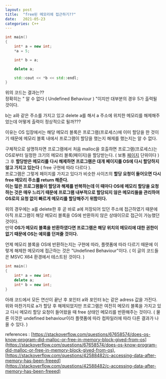 ```yaml
---
layout: post
title:  "free된 메모리에 접근하기??"
date:   2021-05-23
categories: C++
---
```


```c++
int main()
{
	int* a = new int;
	*a = 5;

	int* b = a;

	delete a;

	std::cout << *b << std::endl;
}
```

위의 코드는 결과는??        
정확히는 " 알 수 없다 ( Undefined Behaviour ) "이지만 대부분의 경우 5가 출력될 것이다.                 

b는 a와 같은 주소를 가지고 있고 delete a를 해서 a 주소에 위치한 메모리를 해제해주었는데 어떻게 출력이 정상적으로 될까???          

이유는 OS 입장에서는 해당 메모리 블록은 프로그램(프로세스)에 이미 할당을 한 것이기 때문에 메모리 블록 내에서 프로그램이 할당을 했는지 해제를 했는지는 알 수 없다.              

구체적으로 설명하자면 프로그램에서 처음 malloc을 호출하면 프로그램(프로세스)는 OS로부터 일정한 크기의 메모리 블록(페이지)을 할당받는다. ( 보통 [페이지](https://sungjjinkang.github.io/computerscience/2021/03/05/virtualmemoryaddress.html) 단위이다 )        
그 후 **할당받은 메모리를 다시 해제하면 프로그램은 대걔 페이지를 OS에 다시 할당하지 않고 가지고 있는다** ( free 구현에 따라 다르다 ).            
프로그램은 그렇게 페이지를 가지고 있다가 비슷한 사이즈의 **할당 요청이 들어오면 다시 free 메모리 주소를 return 해준다.**      
**이는 많은 프로그램들이 할당과 해제를 반복하는데 이 때마다 OS에 메모리 할당을 요청하는 것은 매우 느리기 때문에 프로그램 내부적으로 할당되지 않은 메모리들을 관리하여 OS로의 요청 없이 빠르게 메모리를 할당해주기 위함이다.**        

위의 경우에는 a를 delete한 후 곧 바로 a에 저장되어 있던 주소에 접근하였기 때문에 아직 프로그램이 해당 메모리 블록을 OS에 반환하지 않은 상태이므로 접근이 가능했던 것이다.       
만약 **OS가 메모리 블록을 반환하였다면 프로그램은 해당 위치의 메모리에 대한 권한이 없기 때문에 OS는 예외를 던져줄 것이다.**       

언제 메모리 블록을 OS에 반환하는지는 구현에 따라, 플랫폼에 따라 다르기 때문에 이렇게 해제한 메모리에 접근하는 것은 "Undefined Behaviour"이다. ( 이 글의 코드들은 MSVC X64 환경에서 테스트된 것이다. )          



```c++
int main()
{
    int* a = new int;
    delete a;
    int* b = new int;
}
```

아래 코드에서 모든 연산이 끝난 후 포인터 a와 포인터 b는 같은 adress 값을 가진다.     
위와 마찬가지로 a가 할당 후 해제되었지만 프로그램은 여전히 메모리 블록을 가지고 있고 다시 메모리 할당 요청이 들어왔을 때 free 상태인 메모리를 반환해주는 것이다. ( 물론 이것은 undefined behaviour이라 플랫폼에 따라 컴파일러에 따라 다른 결과가 나올 수 있다. )             

references : [https://stackoverflow.com/questions/67658574/does-os-know-program-did-malloc-or-free-in-memory-block-gived-from-os](https://stackoverflow.com/questions/67658574/does-os-know-program-did-malloc-or-free-in-memory-block-gived-from-os),  [https://stackoverflow.com/questions/42588482/c-accessing-data-after-memory-has-been-freeed](https://stackoverflow.com/questions/42588482/c-accessing-data-after-memory-has-been-freeed)